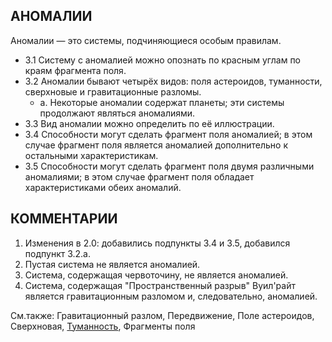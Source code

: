 АНОМАЛИИ
---

Аномалии — это системы, подчиняющиеся особым правилам.
* 3.1 Систему с аномалией можно опознать по красным углам по краям фрагмента поля.
* 3.2 Аномалии бывают четырёх видов: поля астероидов, туманности, сверхновые и гравитационные разломы.
  * а. Некоторые аномалии содержат планеты; эти системы продолжают являться аномалиями.
* 3.3 Вид аномалии можно определить по её иллюстрации.
* 3.4 Способности могут сделать фрагмент поля аномалией; в этом случае фрагмент поля является аномалией дополнительно к остальными характеристикам.
* 3.5 Способности могут сделать фрагмент поля двумя различными аномалиями; в этом случае фрагмент поля обладает характеристиками обеих аномалий.

КОММЕНТАРИИ
---
 1) Изменения в 2.0: добавились подпункты 3.4 и 3.5, добавился подпункт 3.2.а.
 2) Пустая система не является аномалией.
 3) Система, содержащая червоточину, не является аномалией.
 4) Система, содержащая "Пространственный разрыв" Вуил'райт является гравитационным разломом и, следовательно, аномалией.

См.также: Гравитационный разлом, Передвижение, Поле астероидов, Сверхновая, [Туманность](nebula.md), Фрагменты поля
